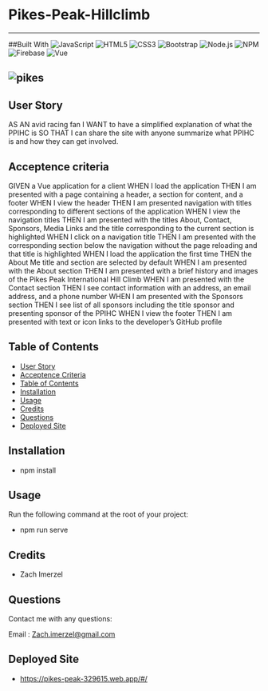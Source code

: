 # Pikes-Peak-Hillclimb
------------------------------------------------------------------------------------------
##Built With
![JavaScript](https://img.shields.io/badge/JavaScript-F7DF1E?style=for-the-badge&logo=javascript&logoColor=black)
![HTML5](https://img.shields.io/badge/html5-%23E34F26.svg?style=for-the-badge&logo=html5&logoColor=white)
![CSS3](https://img.shields.io/badge/css3-%231572B6.svg?style=for-the-badge&logo=css3&logoColor=white)
![Bootstrap](https://img.shields.io/badge/Bootstrap-563D7C?style=for-the-badge&logo=bootstrap&logoColor=white)
![Node.js](https://img.shields.io/badge/Node.js-43853D?style=for-the-badge&logo=node.js&logoColor=white)
![NPM](https://img.shields.io/badge/NPM-%23000000.svg?style=for-the-badge&logo=npm&logoColor=white)
![Firebase](https://img.shields.io/badge/firebase-%23039BE5.svg?style=for-the-badge&logo=firebase)
![Vue](https://img.shields.io/badge/Vue.js-35495E?style=for-the-badge&logo=vue.js&logoColor=4FC08D)

![pikes](https://user-images.githubusercontent.com/79726069/138946590-25457630-3955-4c31-b419-08beb6c8a6d7.PNG)
------------------------------------------------------------------------------------------

## User Story
AS AN avid racing fan
I WANT to have a simplified explanation of what the PPIHC is
SO THAT I can share the site with anyone summarize what PPIHC is and how they can get involved.

## Acceptence criteria
GIVEN a Vue application for a client
WHEN I load the application
THEN I am presented with a page containing a header, a section for content, and a footer
WHEN I view the header
THEN I am presented navigation with titles corresponding to different sections of the application
WHEN I view the navigation titles
THEN I am presented with the titles About, Contact, Sponsors, Media Links and the title corresponding to the current section is highlighted
WHEN I click on a navigation title
THEN I am presented with the corresponding section below the navigation without the page reloading and that title is highlighted
WHEN I load the application the first time
THEN the About Me title and section are selected by default
WHEN I am presented with the About section
THEN I am presented with a brief history and images of the Pikes Peak International Hill Climb
WHEN I am presented with the Contact section
THEN I see contact information with an address, an email address, and a phone number
WHEN I am presented with the Sponsors section
THEN I see list of all sponsors including the title sponsor and presenting sponsor of the PPIHC
WHEN I view the footer
THEN I am presented with text or icon links to the developer’s GitHub profile
## Table of Contents

* [User Story](#user-story)
* [Acceptence Criteria](#acceptence-criteria)
* [Table of Contents](#table-of-contents)
* [Installation](#installation)
* [Usage](#usage)
* [Credits](#credits)
* [Questions](#questions)
* [Deployed Site](#deployed-site)

## Installation

* npm install

## Usage
Run the following command at the root of your project:

* npm run serve

## Credits
* Zach Imerzel

## Questions
Contact me with any questions: 

Email : Zach.imerzel@gmail.com

## Deployed Site
* https://pikes-peak-329615.web.app/#/
